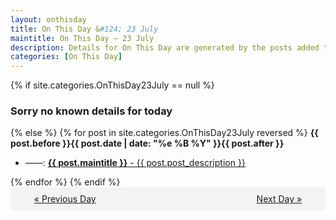 ```yaml
---
layout: onthisday
title: On This Day &#124; 23 July
maintitle: On This Day — 23 July
description: Details for On This Day are generated by the posts added to the website so the content is subject to changes/updates over time.
categories: [On This Day]
---
```


{% if site.categories.OnThisDay23July == null %}
<h3>Sorry no known details for today</h3>
{% else %}
{% for post in site.categories.OnThisDay23July reversed %}
<strong>{{ post.before }}{{ post.date | date: "%e %B %Y" }}{{ post.after }}</strong>
<ul>
<li> ——: <a class="{{ post.class }}" href="{{ post.url }}"><strong>{{ post.maintitle }}</strong> - {{ post.post_description }}</a></li>
</ul>
{% endfor %}
{% endif %}

<div style="background-color: #f3f3f3; padding: 10px; border-radius: 5px; text-align: center; display: flex; justify-content: space-evenly;">
<a href="/onthisday/07/07-22">« Previous Day</a>
<span style="visibility:hidden;">[ Visit Leap Year February 29 ]</span>
<a href="/onthisday/07/07-24">Next Day »</a>
</div>
